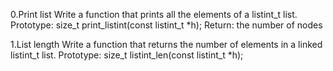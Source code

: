 
0.Print list
Write a function that prints all the elements of a listint_t list.
Prototype: size_t print_listint(const listint_t *h);
Return: the number of nodes

1.List length
Write a function that returns the number of elements in a linked listint_t list.
Prototype: size_t listint_len(const listint_t *h);
